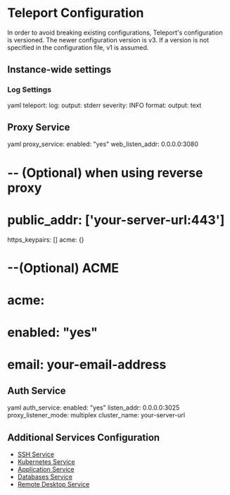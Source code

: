 # Teleport Configuration

In order to avoid breaking existing configurations, Teleport's configuration is versioned. The newer configuration version is v3. If a version is not specified in the configuration file, v1 is assumed.

## Instance-wide settings

### Log Settings

yaml
teleport:
  log:
    output: stderr
    severity: INFO
    format:
      output: text


## Proxy Service

yaml
proxy_service:
  enabled: "yes"
  web_listen_addr: 0.0.0.0:3080
  # -- (Optional) when using reverse proxy
  # public_addr: ['your-server-url:443']
  https_keypairs: []
  acme: {}
  # --(Optional) ACME
  # acme:
  #   enabled: "yes"
  #   email: your-email-address


## Auth Service

yaml
auth_service:
  enabled: "yes"
  listen_addr: 0.0.0.0:3025
  proxy_listener_mode: multiplex
  cluster_name: your-server-url


## Additional Services Configuration

- [SSH Service](teleport-ssh)
- [Kubernetes Service](teleport-kubernetes)
- [Application Service](teleport-appservice)
- [Databases Service](teleport-databases)
- [Remote Desktop Service](teleport-remotedesktop)
